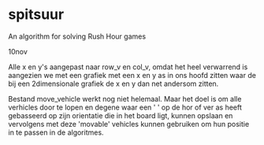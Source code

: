 # spitsuur
An algorithm for solving Rush Hour games

10nov

Alle x en y's aangepast naar row_v en col_v, omdat het heel verwarrend is aangezien we met een grafiek met een x en y as in ons hoofd zitten
waar de bij een 2dimensionale grafiek de x en y dan net andersom zitten.

Bestand move_vehicle werkt nog niet helemaal. Maar het doel is om alle verhicles door te lopen en degene waar een ' ' op de 
hor of ver as heeft gebasseerd op zijn orientatie die in het board ligt, kunnen opslaan en vervolgens met deze
'movable' vehicles kunnen gebruiken om hun positie in te passen in de algoritmes.
